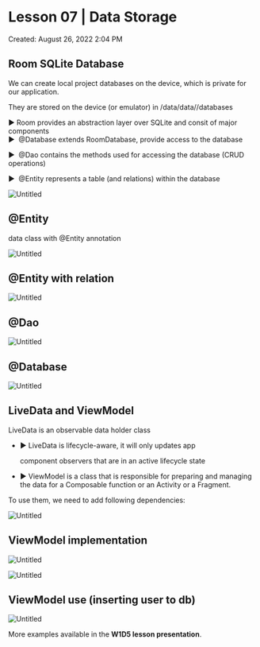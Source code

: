 # Lesson 07 | Data Storage

Created: August 26, 2022 2:04 PM

## Room SQLite Database

We can create local project databases on the device, which is private for our application.

They are stored on the device (or emulator) in     /data/data/<package>/databases

▶ Room provides an abstraction layer over SQLite and consit of major components					
▶  @Database extends RoomDatabase, provide access to the
database

▶  @Dao contains the methods used for accessing the database
(CRUD operations)

▶  @Entity represents a table (and relations) within the database

![Untitled](Lesson%2007%20Data%20Storage%206f1602a3423a4b80994f09d115c8e40c/Untitled.png)

## @Entity

data class with @Entity annotation

![Untitled](Lesson%2007%20Data%20Storage%206f1602a3423a4b80994f09d115c8e40c/Untitled%201.png)

## @Entity with relation

![Untitled](Lesson%2007%20Data%20Storage%206f1602a3423a4b80994f09d115c8e40c/Untitled%202.png)

## @Dao

![Untitled](Lesson%2007%20Data%20Storage%206f1602a3423a4b80994f09d115c8e40c/Untitled%203.png)

## @Database

![Untitled](Lesson%2007%20Data%20Storage%206f1602a3423a4b80994f09d115c8e40c/Untitled%204.png)

## LiveData and ViewModel

LiveData is an observable data holder class

- ▶ LiveData is lifecycle-aware, it will only updates app
    
    component observers that are in an active lifecycle state
    
- ▶ ViewModel is a class that is responsible for preparing and
managing the data for a Composable function or an Activity
or a Fragment.

To use them, we need to add following dependencies:

![Untitled](Lesson%2007%20Data%20Storage%206f1602a3423a4b80994f09d115c8e40c/Untitled%205.png)

## ViewModel implementation

![Untitled](Lesson%2007%20Data%20Storage%206f1602a3423a4b80994f09d115c8e40c/Untitled%206.png)

![Untitled](Lesson%2007%20Data%20Storage%206f1602a3423a4b80994f09d115c8e40c/Untitled%207.png)

## ViewModel use (inserting user to db)

![Untitled](Lesson%2007%20Data%20Storage%206f1602a3423a4b80994f09d115c8e40c/Untitled%208.png)

More examples available in the **W1D5 lesson presentation**.